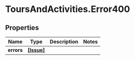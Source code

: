 # ToursAndActivities.Error400

## Properties

Name | Type | Description | Notes
------------ | ------------- | ------------- | -------------
**errors** | [**[Issue]**](Issue.md) |  | 


